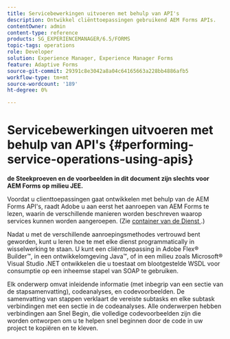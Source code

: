 ```yaml
---
title: Servicebewerkingen uitvoeren met behulp van API's
description: Ontwikkel cliënttoepassingen gebruikend AEM Forms APIs.
contentOwner: admin
content-type: reference
products: SG_EXPERIENCEMANAGER/6.5/FORMS
topic-tags: operations
role: Developer
solution: Experience Manager, Experience Manager Forms
feature: Adaptive Forms
source-git-commit: 29391c8e3042a8a04c64165663a228bb4886afb5
workflow-type: tm+mt
source-wordcount: '189'
ht-degree: 0%

---
```


# Servicebewerkingen uitvoeren met behulp van API&#39;s {#performing-service-operations-using-apis}

**de Steekproeven en de voorbeelden in dit document zijn slechts voor AEM Forms op milieu JEE.**

Voordat u clienttoepassingen gaat ontwikkelen met behulp van de AEM Forms API&#39;s, raadt Adobe u aan eerst het aanroepen van AEM Forms te lezen, waarin de verschillende manieren worden beschreven waarop services kunnen worden aangeroepen. (Zie [ container van de Dienst ](/help/forms/developing/service-container.md#service-container).)

Nadat u met de verschillende aanroepingsmethodes vertrouwd bent geworden, kunt u leren hoe te met elke dienst programmatically in wisselwerking te staan. U kunt een cliënttoepassing in Adobe Flex® Builder™, in een ontwikkelomgeving Java™, of in een milieu zoals Microsoft® Visual Studio .NET ontwikkelen die u toestaat om blootgestelde WSDL voor consumptie op een inheemse stapel van SOAP te gebruiken.

Elk onderwerp omvat inleidende informatie (met inbegrip van een sectie van de stapsamenvatting), codeanalyses, en codevoorbeelden. De samenvatting van stappen verklaart de vereiste subtasks en elke subtask verbindingen met een sectie in de codeanalyses. Alle onderwerpen hebben verbindingen aan Snel Begin, die volledige codevoorbeelden zijn die worden ontworpen om u te helpen snel beginnen door de code in uw project te kopiëren en te kleven.
